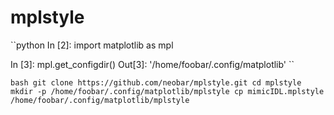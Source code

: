 # mplstyle

``python
In [2]: import matplotlib as mpl

In [3]: mpl.get_configdir()
Out[3]: '/home/foobar/.config/matplotlib'
``

``bash
git clone https://github.com/neobar/mplstyle.git
cd mplstyle
mkdir -p /home/foobar/.config/matplotlib/mplstyle
cp mimicIDL.mplstyle /home/foobar/.config/matplotlib/mplstyle
``
